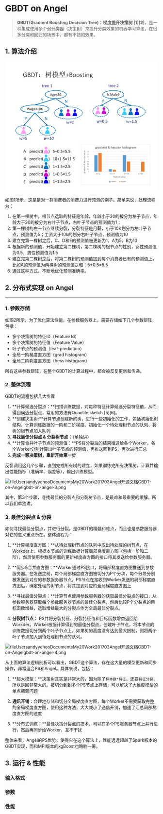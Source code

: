 # GBDT on Angel

> **GBDT(Gradient Boosting Decision Tree)：梯度提升决策树 [1][2]**，是一种集成使用多个弱分类器（决策树）来提升分类效果的机器学习算法，在很多分类和回归的场景中，都有不错的效果。

## 1. 算法介绍

![An GBDT Exmaple](../img/gbdt_example.png)


如图1所示，这是是对一群消费者的消费力进行预测的例子。简单来说，处理流程为：

1. 在第一棵树中，根节点选取的特征是年龄，年龄小于30的被分为左子节点，年龄大于30的被分为右叶子节点，右叶子节点的预测值为1；
2. 第一棵树的左一节点继续分裂，分裂特征是月薪，小于10K划分为左叶子节点，预测值为5；工资大于10k的划分右叶子节点，预测值为10
2. 建立完第一棵树之后，C、D和E的预测值被更新为1，A为5，B为10
3. 根据新的预测值，开始建立第二棵树，第二棵树的根节点的性别，女性预测值为0.5，男性预测值为1.5
4. 建立完第二棵树之后，将第二棵树的预测值加到每个消费者已有的预测值上，比如A的预测值为两棵树的预测值之和：5+0.5=5.5
5. 通过这种方式，不断地优化预测准确率。




## 2. 分布式实现 on Angel

---
### 1. 参数存储

如图2所示，为了优化算法性能，在参数服务器上，需要存储如下几个参数矩阵，包括：

* 多个决策树的特征ID（Feature Id）
* 多个决策树的特征值（Feature Value）
* 叶子节点的预测值（leaf-prediction）
* 全局一阶梯度直方图（grad histogram）
* 全局二阶剃度直方图（hess histogram）

所有这些参数矩阵，在整个GBDT的计算过程中，都会被反复更新和传递。


### 2. 整体流程

GBDT的流程包括几大步骤

1. **计算候选分裂点：**扫描训练数据，对每种特征计算候选分裂特征值，从而得到候选分裂点，常用的方法有Quantile sketch [5][6]。
1. **创建决策树:**计算节点创建新的树，进行一些初始化的工作，包括初始化树结构、计算训练数据的一阶和二阶梯度、初始化一个待处理树节点的队列、将树的根节点加入队列
4. **寻找最佳分裂点 & 分裂树节点：**（单独讲）
6. **计算合并叶子节点的预测值：**PS将分裂后的结果推送给各个Worker，各个Worker分别计算出叶子节点的预测值，再推送回到PS，再次进行汇总
7. **完成一颗决策树，重新开始第一步**

反复调用这几个步骤，直到完成所有树的建立，如果训练完所有决策树，计算并输出性能指标（准确率、误差等），输出训练模型。

![fileUsersandyyehooDocumentsMy20Work201703Angel开源文档GBDT-on-Angelgbdt-on-angel-3.png](/tdw/angel/uploads/6FF322909B0141C0949A1509CDF4E1F2/fileUsersandyyehooDocumentsMy20Work201703Angel开源文档GBDT-on-Angelgbdt-on-angel-3.png)

其中，第3个步骤，寻找最佳的分裂点和分裂树节点，是最难和最重要的缓解，所以我们单独讲。

### 3. 最佳分裂点 & 分裂

如何寻找最佳分裂点，并进行分裂，是GBDT的精髓和难点，而且也是参数服务器对它的意义重点所在。整体流程为：

1. **计算梯度直方图：**从待处理树节点的队列中取出待处理的树节点，在Workder上，根据本节点的训练数据计算局部梯度直方图（包括一阶和二阶），然后使用参数服务器的更新梯度直方图的接口将其发送给参数服务器。

2. **同步&合并直方图：**Worker通过PS接口，将局部梯度直方图推送到参数服务器。在发送之前，每个局部梯度直方图被切分为P个分块，每个分块分别被发送到对应的参数服务器节点。PS节点在接收到Worker发送的局部梯度直方图后，确定处理的树节点，将其加到对应的全局梯度直方图上
3. **寻找最佳分裂点：**计算节点使用参数服务器的获取最佳分裂点的接口，从参数服务器获取每个参数服务器节点的最佳分裂点，然后比较P个分裂点的目标函数增益，选取增益最大的分裂点作为全局最佳分裂点。
4. **分裂树节点：**  PS并将分裂特征、分裂特征值和目标函数增益返回给Workder。Worker根据计算得到的最佳分裂点，创建叶子节点，将本节点的训练数据切分到两个叶子节点上。如果树的高度没有达到最大限制，则将两个叶子节点加入到待处理树节点的队列。

![fileUsersandyyehooDocumentsMy20Work201703Angel开源文档GBDT-on-Angelgbdt-on-angel-4.png](/tdw/angel/uploads/F93D941F7E6C4779A7E3F69E215A3EEE/fileUsersandyyehooDocumentsMy20Work201703Angel开源文档GBDT-on-Angelgbdt-on-angel-4.png)


从上面的算法逻辑剖析可以看出，GBDT这个算法，存在这大量的模型更新和同步操作，非常适合PS和Angel。具体来说，包括：

1. **超大模型：**决策树其实是非常大的，因为除了`样本数*特征`，还要`特征分裂`，所以是回非常大的。被切分到到多个PS节点上存储，可以解决了大维度模型的单点瓶颈问题

2. **通讯开销**：合理地存储和切分全局梯度直方图，每个Worker不需要获取完整的全局梯度直方图，使用这种方法，大大减小了通信开销，加速了汇总局部梯度直方图的速度

3. **分布式训练：**最佳决策分裂点的技术，可以在多个PS服务器节点上并行进行，然后再同步给Worker，互不干扰

整体来看，Angel的PS优势，使得它在这个算法上，性能远远超越了Spark版本的GBDT实现，而和MPI版本的xgBoost也略胜一筹。

## 3. 运行 & 性能

### 输入格式
### 参数
### 性能


